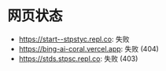 # 网页状态
- https://start--stpstyc.repl.co: 失败
- https://bing-ai-coral.vercel.app: 失败 (404)
- https://stds.stpsc.repl.co: 失败 (403)

